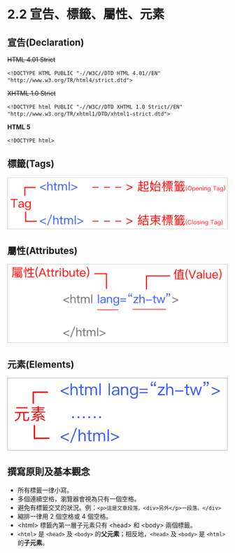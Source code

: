 # 2.2 宣告、標籤、屬性、元素

## 宣告(Declaration)

~~HTML 4.01 Strict~~

```markup
<!DOCTYPE HTML PUBLIC "-//W3C//DTD HTML 4.01//EN" "http://www.w3.org/TR/html4/strict.dtd">
```

~~XHTML 1.0 Strict~~

```markup
<!DOCTYPE html PUBLIC "-//W3C//DTD XHTML 1.0 Strict//EN" "http://www.w3.org/TR/xhtml1/DTD/xhtml1-strict.dtd">
```

**HTML 5**

```markup
<!DOCTYPE html>
```

## 標籤(Tags)

![](../.gitbook/assets/biao-qian-.png)

## 屬性(Attributes)

![](../.gitbook/assets/shu-xing-.png)

## 元素(Elements)

![](../.gitbook/assets/yuan-su-.png)

## 撰寫原則及基本觀念

* 所有標籤一律小寫。
* 多個連續空格，瀏覽器會視為只有一個空格。
* 避免有標籤交叉的狀況。例：`<p>這是文章段落，<div>另外</p>一段落。</div>`
* 縮排一律用 2 個空格或 4 個空格。
* \<html> 標籤內第一層子元素只有 \<head> 和 \<body> 兩個標籤。
* `<html>` 是 `<head>` 及 `<body>` 的**父元素**；相反地，`<head>` 及 `<body>` 是 `<html>` 的**子元素**。


